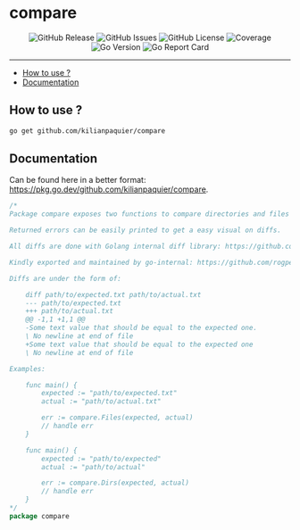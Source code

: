 # compare <!-- omit in toc -->

<p align="center">
  <img alt="GitHub Release" src="https://img.shields.io/github/v/release/kilianpaquier/compare?include_prereleases&sort=semver&style=for-the-badge">
  <img alt="GitHub Issues" src="https://img.shields.io/github/issues-raw/kilianpaquier/compare?style=for-the-badge">
  <img alt="GitHub License" src="https://img.shields.io/github/license/kilianpaquier/compare?style=for-the-badge">
  <img alt="Coverage" src="https://img.shields.io/codecov/c/github/kilianpaquier/compare/main?style=for-the-badge">
  <img alt="Go Version" src="https://img.shields.io/github/go-mod/go-version/kilianpaquier/compare/main?style=for-the-badge&label=Go+Version">
  <img alt="Go Report Card" src="https://goreportcard.com/badge/github.com/kilianpaquier/compare?style=for-the-badge">
</p>

---

- [How to use ?](#how-to-use-)
- [Documentation](#documentation)

## How to use ?

```sh
go get github.com/kilianpaquier/compare
```

## Documentation

Can be found here in a better format: https://pkg.go.dev/github.com/kilianpaquier/compare.

```go
/*
Package compare exposes two functions to compare directories and files between them.

Returned errors can be easily printed to get a easy visual on diffs.

All diffs are done with Golang internal diff library: https://github.com/golang/go/blob/master/src/internal/diff/diff.go

Kindly exported and maintained by go-internal: https://github.com/rogpeppe/go-internal/blob/master/diff/diff.go

Diffs are under the form of:

	diff path/to/expected.txt path/to/actual.txt
	--- path/to/expected.txt
	+++ path/to/actual.txt
	@@ -1,1 +1,1 @@
	-Some text value that should be equal to the expected one.
	\ No newline at end of file
	+Some text value that should be equal to the expected one
	\ No newline at end of file

Examples:

	func main() {
		expected := "path/to/expected.txt"
		actual := "path/to/actual.txt"

		err := compare.Files(expected, actual)
		// handle err
	}

	func main() {
		expected := "path/to/expected"
		actual := "path/to/actual"

		err := compare.Dirs(expected, actual)
		// handle err
	}
*/
package compare
```

